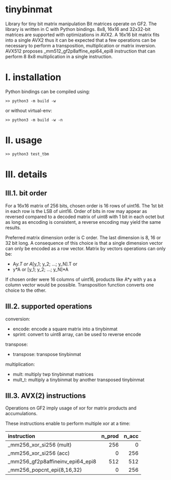 # tinybinmat
Library for tiny bit matrix manipulation
Bit matrices operate on GF2.
The library is written in C with Python bindings.
8x8, 16x16 and 32x32-bit matrices are supported with optimizations in AVX2.
A 16x16 bit matrix fits into a single AVX2 thus it can be expected that a few operations can be necessary to perform a transposition, multiplication or matrix inversion.
AVX512 proposes _mm512_gf2p8affine_epi64_epi8 instruction that can perform 8 8x8 multiplication in a single instruction.

# I. installation

Python bindings can be compiled using:

```
>> python3 -m build -w
```
or without virtual-env:
```
>> python3 -m build -w -n
```

# II. usage

```
>> python3 test_tbm
```

# III. details

## III.1. bit order

For a 16x16 matrix of 256 bits, chosen order is 16 rows of uint16.
The 1st bit in each row is the LSB of uint16.
Order of bits in row may appear as reversed compared to a decoded matrix of uint8 with 1 bit in each octet but as long as encoding is consistent, a reverse encoding may yield the same results.

Preferred matrix dimension order is C order.
The last dimension is 8, 16 or 32 bit long.
A consequence of this choice is that a single dimension vector can only be encoded as a row vector.
Matrix by vectors operations can only be:
- A*y.T or A*[y_1; y_2; ...; y_N].T
or
- y*A or [y_1; y_2; ...; y_N]*A

If chosen order were 16 columns of uint16, products like A*y with y as a column vector would be possible.
Transposition function converts one choice to the other.

## III.2. supported operations

conversion:
- encode: encode a square matrix into a tinybinmat
- sprint: convert to uint8 array, can be used to reverse encode

transpose:
- transpose: transpose tinybinmat

multiplication:
- mult: multiply twp tinybinmat matrices
- mult_t: multiply a tinybinmat by another transposed tinybinmat

## III.3. AVX(2) instructions

Operations on GF2 imply usage of xor for matrix products and accumulations.

These instructions enable to perform multiple xor at a time:

| instruction                      | n_prod  | n_acc |
| :------------------------------- | ------: | ----: |
| _mm256_xor_si256 (mult)          |     256 |     0 |
| _mm256_xor_si256 (acc)           |       0 |   256 |
| _mm256_gf2p8affineinv_epi64_epi8 |     512 |   512 |
| _mm256_popcnt_epi(8,16,32)       |       0 |   256 |


